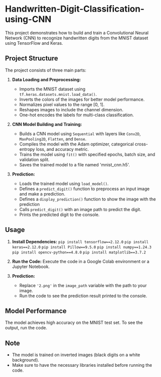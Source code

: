 # Handwritten-Digit-Classification-using-CNN


This project demonstrates how to build and train a Convolutional Neural Network (CNN) to recognize handwritten digits from the MNIST dataset using TensorFlow and Keras.

## Project Structure

The project consists of three main parts:

1. **Data Loading and Preprocessing:**
   - Imports the MNIST dataset using `tf.keras.datasets.mnist.load_data()`.
   - Inverts the colors of the images for better model performance.
   - Normalizes pixel values to the range [0, 1].
   - Reshapes images to include the channel dimension.
   - One-hot encodes the labels for multi-class classification.

2. **CNN Model Building and Training:**
   - Builds a CNN model using `Sequential` with layers like `Conv2D`, `MaxPooling2D`, `Flatten`, and `Dense`.
   - Compiles the model with the Adam optimizer, categorical cross-entropy loss, and accuracy metric.
   - Trains the model using `fit()` with specified epochs, batch size, and validation split.
   - Saves the trained model to a file named 'mnist_cnn.h5'.

3. **Prediction:**
   - Loads the trained model using `load_model()`.
   - Defines a `predict_digit()` function to preprocess an input image and make a prediction.
   - Defines a `display_prediction()` function to show the image with the prediction
   - Calls `predict_digit()` with an image path to predict the digit.
   - Prints the predicted digit to the console.

## Usage

1. **Install Dependencies:**
   `pip install tensorflow==2.12.0`
   `pip install keras==2.12.0`
   `pip install Pillow==9.5.0`
   `pip install numpy==1.24.3`
   `pip install opencv-python==4.8.0`
   `pip install matplotlib==3.7.2`
2. **Run the Code:**
   Execute the code in a Google Colab environment or a Jupyter Notebook.

3. **Prediction:**
   - Replace `'2.png'` in the `image_path` variable with the path to your image.
   - Run the code to see the prediction result printed to the console.

## Model Performance

The model achieves high accuracy on the MNIST test set. To see the output, run the code.


## Note

- The model is trained on inverted images (black digits on a white background).
- Make sure to have the necessary libraries installed before running the code.
